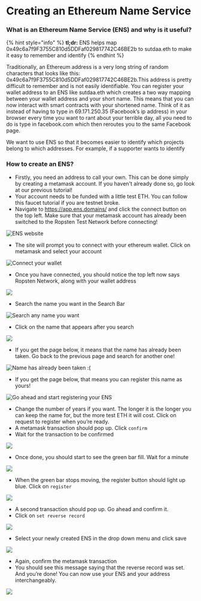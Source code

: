 # Creating an Ethereum Name Service

### What is an Ethereum Name Service (ENS) and why is it useful?

{% hint style="info" %}
**tl;dr:** ENS helps map 0x49c6a7f9F3755C810d5DDFaf029817742C46BE2b to sutdaa.eth to make it easy to remember and identify
{% endhint %}

Traditionally, an Ethereum address is a very long string of random characters that looks like this: 0x49c6a7f9F3755C810d5DDFaf029817742C46BE2b.This address is pretty difficult to remember and is not easily identifiable. You can register your wallet address to an ENS like sutdaa.eth which creates a two way mapping between your wallet address and your short name. This means that you can now interact with smart contracts with your shortened name. Think of it as instead of having to type in 69.171.250.35 (Facebook’s ip address) in your browser every time you want to rant about your terrible day, all you need to do is type in facebook.com which then reroutes you to the same Facebook page.

We want to use ENS so that it becomes easier to identify which projects belong to which addresses. For example, if a supporter wants to identify

### How to create an ENS?

* Firstly, you need an address to call your own. This can be done simply by creating a metamask account. If you haven't already done so, go look at our previous tutorial!
* Your account needs to be funded with a little test ETH. You can follow this faucet tutorial if you are testnet broke.
* Navigate to https://app.ens.domains/ and click the connect button on the top left. Make sure that your metamask account has already been switched to the Ropsten Test Network before connecting!

![ENS website](https://lh4.googleusercontent.com/Wl2mHPZ0Fszac\_OUq2QTEHukHkQVU637HEJ6MFTil4KJVSImm8S01gpAGfyGpKZItLMlLDE\_pOiGBmVMb3HnrLhQplgylEuEi7N68FagNv\_wOpghVI1wDSYmVrsV9VtQGbSrdZpG=s1600)

* The site will prompt you to connect with your ethereum wallet. Click on metamask and select your account

![Connect your wallet](https://lh4.googleusercontent.com/\_byqZq7JaW4XRZfFce5d3lRIdrZilKSW9BXJ410uRmcl8lW6y\_8EqzCAQ8MBnG9w4C9I1V2rUCL1Jf7Wx7RvaczTSpSDGWpHXkQeggqdyvl3GiV25Q2ViGJUJuI7Eo6D\_SMxYDCX=s1600)

* Once you have connected, you should notice the top left now says Ropsten Network, along with your wallet address

![](https://lh4.googleusercontent.com/URs\_2NhdNQXiSjkpgpaHxXpgRgFfDDmu9IIhp73EBXTbcKeh08ju110c5qsgTLsqphNeQ2dqo7IWN9XeZFiVxQiBpD8TxUHBxJdlJN9Zb2wRN8I6vLcQIoVvlebdHzuoT-AU\_jpd=s1600)

* Search the name you want in the Search Bar

![Search any name you want](https://lh5.googleusercontent.com/cujoXPT8KRggFVBxU-fr22CA8OweDQZo8GGwbX\_980MxmhCeqbBxVm4uHrVQGC5rZiL-B6lkrliKTmtNORsVNkbyTT6h5KT8-NE1fRZGw4wCyAQOdfSY6-pEicm\_TOtg2oTqVkLv=s1600)

* Click on the name that appears after you search

![](https://lh5.googleusercontent.com/IIl765YmXZo7WIKjriNwgm5gSlhYOMoT0h3xu-2k9WU6kfkKLYGXRmalCNn2dZk20uYpo7MprIUzPG80OFR6AOOQKygzbsfBGBYJ6VlTWJW\_i0wmkPwUnrvvp6Z2BoBpgJmCh3IR=s1600)

* If you get the page below, it means that the name has already been taken. Go back to the previous page and search for another one!

![Name has already been taken :(](https://lh5.googleusercontent.com/mUKAEqnIpc1\_ExnRYIp7RTclLUBMVApNaLF1j8PLek\_ru8z91vl18nocN4z1dWv5tQX4c7-w7ClSBSk9KOz8pqJzNJPfGpRT64RUxkHrVilyZ7jnSEVNxnXOaVXyXEJh34IBGW20=s1600)

* If you get the page below, that means you can register this name as yours!

![Go ahead and start registering your ENS](https://lh5.googleusercontent.com/XflCqDgVAGapPM9IwP2U6dxZyUG7bOceb-6JUGbdtIKcT80Qp7ClzlJM6QzTKzAcqgg3gpseQ93hYvmHFi2f4\_BxU8BkwS\_O8q5zTe1L\_\_j\_PDALS9AumWWNxfQusBI\_haaQ2jWG=s1600)

* Change the number of years if you want. The longer it is the longer you can keep the name for, but the more test ETH it will cost. Click on request to register when you’re ready.
* A metamask transaction should pop up. Click `confirm`
* Wait for the transaction to be confirmed

![](https://lh6.googleusercontent.com/QJXfwlVbT2P6UnYBMZyECTkS527FtKo57BOqS3wOo157eVSknKDjxP1aJLa7XY4PXcNUkLshmodEbME-ZxisThB1\_TX9QEhL2Qx3C0DJP5Nf-U4yOJCDMwJawzI992TZi7UDQpbB=s1600)

* Once done, you should start to see the green bar fill. Wait for a minute

![](https://lh5.googleusercontent.com/Qd4KZMkgNbXX\_lTxbly6M-L0j2F-DJQ4sQ2aNR4saFA3YQbFnh7d8EqFB-MVjHylidLDHCg62W\_2GrfDqgkVn\_USoFK3n3Iz8b-WygXXxk4yZ8ABEBvkmlWgv1G7\_av4TzxjsI2V=s1600)

* When the green bar stops moving, the register button should light up blue. Click on `register`

![](https://lh3.googleusercontent.com/appfgg1LKnsnOomkF9WTnkCFEONrcAnf727-RnVsx2FPvk1XL5bbHiaurguqTLfYFYRSG3CBdSX9KOi9\_TLADSpyBFbPEtQbZQFmVzadB4L7gTRwkZXbJyySXCVBKlB\_seOpLb03=s1600)

* A second transaction should pop up. Go ahead and confirm it.
* Click on `set reverse record`

![](https://lh5.googleusercontent.com/U\_0dp7zrgflNMA4tY3Mf\_sy3K23qa\_nIDYlowiKpZ9GPiwti1rAftsDU\_OYspUu\_NZHv5XWN1CwfrJFCpxdWcceA115D3sJhyUiiKsOm7wDjV-TZlwtOdP8K20dNyqE\_sxkYk9xm=s1600)

* Select your newly created ENS in the drop down menu and click save

![](https://lh4.googleusercontent.com/CdTiRzuNi7Mt87liG5n6Q7\_x4DXMABc-86wiu7Nb1L4sJlEVPmSfaoF2H0iqiQ6H6NsINg3QiMwpbjrRhUAA1EOSePVYAh5Wg2t0udh3mXGNlXurASDg5H-KfQKwhCDl8CkGBPJl=s1600)

* Again, confirm the metamask transaction
* You should see this message saying that the reverse record was set. And you’re done! You can now use your ENS and your address interchangeably.

![](https://lh6.googleusercontent.com/ogaJP90UqpgvFZgZcb0PYBDg-A\_EsD9h2L1UHUB-GS3SMleC5ERuVV6-wRRXUgbrYw54hx22bGJz92p5UX7o4W8HTbPcbUazk4VosawJemo1gJR7J5IibKKMwXv1gtymsrS6wIPp=s1600)
